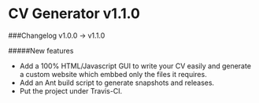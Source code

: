 CV Generator v1.1.0
===================

###Changelog v1.0.0 -> v1.1.0

#####New features

* Add a 100% HTML/Javascript GUI to write your CV easily and generate a custom website which embbed only the files it requires.
* Add an Ant build script to generate snapshots and releases.
* Put the project under Travis-CI.